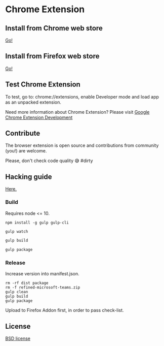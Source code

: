 # Chrome Extension

## Install from Chrome web store

[Go!](https://chrome.google.com/webstore/detail/refined-microsoft-teams/bipffdldhfhcecjhcgklheahpkocojfk)

## Install from Firefox web store

[Go!](https://addons.mozilla.org/en-US/firefox/addon/refined-microsoft-teams/)

## Test Chrome Extension

To test, go to: chrome://extensions, enable Developer mode and load app as an unpacked extension.

Need more information about Chrome Extension? Please visit [Google Chrome Extension Development](http://developer.chrome.com/extensions/devguide.html)

## Contribute

The browser extension is open source and contributions from community (you!) are welcome.

Please, don't check code quality 😅 #dirty

## Hacking guide

[Here.](../HACKING-GUIDE.md)

### Build

Requires node <= 10.

```
npm install -g gulp gulp-cli
```

```bash
gulp watch
```

```bash
gulp build
```

```bash
gulp package
```

### Release

Increase version into manifest.json.

```
rm -rf dist package
rm -f refined-microsoft-teams.zip
gulp clean
gulp build
gulp package
```

Upload to Firefox Addon first, in order to pass check-list.

## License

[BSD license](http://opensource.org/licenses/bsd-license.php)
